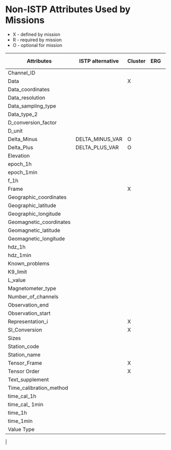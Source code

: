 # Non-ISTP Attributes Used by Missions

- X - defined by mission
- R - required by mission
- O - optional for mission

| Attributes | ISTP alternative | Cluster | ERG | GOLD | ICON | MMS | PDS | PRBEM | PSP | Solar Orbiter |
| ---------- | ---------------- | ------- | --- | ---- | ---- | --- | --- | ----- | --- | ------------- |
| Channel_ID |
| Data |                            | X|
| Data_coordinates |
| Data_resolution | 
| Data_sampling_type |
| Data_type_2 |
| D_conversion_factor |
| D_unit |
| Delta_Minus | DELTA_MINUS_VAR | O | | | | | | | | 
| Delta_Plus | DELTA_PLUS_VAR | O | | | | | | | | 
| Elevation |
| epoch_1h |
| epoch_1min |
| f_1h |
| Frame | | X | | | | | | | | 
| Geographic_coordinates |
| Geographic_latitude |
| Geographic_longitude |
| Geomagnetic_coordinates |
| Geomagnetic_latitude |
| Geomagnetic_longitude |
| hdz_1h |
| hdz_1min |
| Known_problems |
| K9_limit |
| L_value |
| Magnetometer_type |
| Number_of_channels |
| Observation_end |
| Observation_start |
| Representation_i | | X | | | | | | | | 
| SI_Conversion | | X | | | | | | | | 
| Sizes |
| Station_code |
| Station_name |
| Tensor_Frame | | X | | | | | | | | 
| Tensor Order | | X | | | | | | | | 
| Text_supplement |
| Time_calibration_method |
| time_cal_1h |
| time_cal_ 1min |
| time_1h |
| time_1min |
| Value Type  | | | | | | | | | | 
| 


